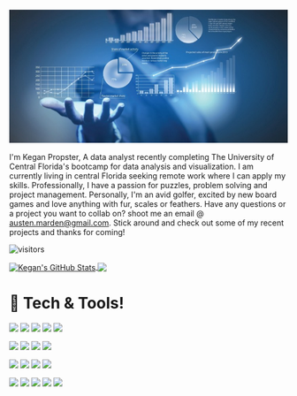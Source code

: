 ![hero_img](./Main_Dash.png)

I'm Kegan Propster, A data analyst recently completing The University of Central Florida's bootcamp for data analysis and visualization. I am currently living in central Florida seeking remote work where I can apply my skills. Professionally, I have a passion for puzzles, problem solving and project management. Personally, I'm an avid golfer, excited by new board games and love anything with fur, scales or feathers. Have any questions or a project you want to collab on? shoot me an email @ austen.marden@gmail.com. Stick around and check out some of my recent projects and thanks for coming!

![visitors](https://visitor-badge.laobi.icu/badge?page_id=austenmarden)

<a href="https://github.com/KEGANCP/KEGANCP">
  <img align="center" src="https://github-readme-stats.vercel.app/api?username=KEGANCP&show_icons=true&line_height=27&count_private=true&title_color=ffffff&text_color=c9cacc&icon_color=2bbc8a&bg_color=262D3D" alt="Kegan's GitHub Stats" />
</a>
<a href="https://github.com/KEGANCP/KEGANCP">
  <img align="center" src="https://github-readme-stats.vercel.app/api/top-langs/?username=KEGANCP&hide=java,html,tex&title_color=ffffff&text_color=c9cacc&icon_color=2bbc8a&bg_color=262D3D&langs_count=3" />
</a>

# :toolbox:	Tech & Tools!

  ![](https://img.shields.io/badge/Code-Python-informational?style=flat&logo=python&logoColor=white&color=2bbc8a)
  ![](https://img.shields.io/badge/Code-SQL-informational?style=flat&logo=sql&logoColor=white&color=2bbc8a)
  ![](https://img.shields.io/badge/Code-Javascript-informational?style=flat&logo=javascript&logoColor=white&color=2bbc8a)
  ![](https://img.shields.io/badge/Code-HTML5-informational?style=flat&logo=html5&logoColor=white&color=2bbc8a)
  ![](https://img.shields.io/badge/Code-R-informational?style=flat&logo=r&logoColor=white&color=2bbc8a)

  ![](https://img.shields.io/badge/Tools-VisualStudio-informational?style=flat&logo=visualstudio&logoColor=white&color=2bbc8a)
  ![](https://img.shields.io/badge/Tools-PostgreSQL-informational?style=flat&logo=postgresql&logoColor=white&color=2bbc8a)
  ![](https://img.shields.io/badge/Tools-MongoDB-informational?style=flat&logo=mongodb&logoColor=white&color=2bbc8a)
  ![](https://img.shields.io/badge/Tools-Tableau-informational?style=flat&logo=tableau&logoColor=white&color=2bbc8a)
  
  ![](https://img.shields.io/badge/Tools-PowerBI-informational?style=flat&logo=powerbi&logoColor=white&color=2bbc8a)
  ![](https://img.shields.io/badge/Tools-RStudio-informational?style=flat&logo=rstudio&logoColor=white&color=2bbc8a)
  ![](https://img.shields.io/badge/Tools-MicrosoftOffice-informational?style=flat&logo=microsoft&logoColor=white&color=2bbc8a)
  ![](https://img.shields.io/badge/Tools-Apple-informational?style=flat&logo=apple&logoColor=white&color=2bbc8a)
  
  ![](https://img.shields.io/badge/Media-Github-informational?style=flat&logo=github&logoColor=white&color=2bbc8a)
  ![](https://img.shields.io/badge/Media-LinkdIn-informational?style=flat&logo=linkedin&logoColor=white&color=2bbc8a)
  ![](https://img.shields.io/badge/Media-Discord-informational?style=flat&logo=discord&logoColor=white&color=2bbc8a)
  ![](https://img.shields.io/badge/Media-Slack-informational?style=flat&logo=slack&logoColor=white&color=2bbc8a)
  [![](https://img.shields.io/badge/Contact-Gmail-informational?style=flat&logo=google&logoColor=white&color=2bbc8a)](http://mailto:KEGANCP@yahoo.com)

 

